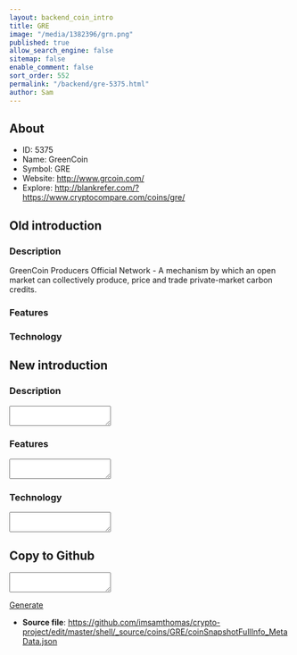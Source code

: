 ```yaml
---
layout: backend_coin_intro
title: GRE
image: "/media/1382396/grn.png"
published: true
allow_search_engine: false
sitemap: false
enable_comment: false
sort_order: 552
permalink: "/backend/gre-5375.html"
author: Sam
---
```


## About

- ID: 5375
- Name: GreenCoin
- Symbol: GRE
- Website: http://www.grcoin.com/
- Explore: http://blankrefer.com/?https://www.cryptocompare.com/coins/gre/


## Old introduction

### Description

<p>GreenCoin Producers Official Network - A mechanism by which an open market can collectively produce, price and trade private-market carbon credits.</p>

### Features


### Technology




## New introduction


### Description
<textarea id="meta_description" name="description"></textarea>

### Features
<textarea id="meta_features" name="features"></textarea>

### Technology
<textarea id="meta_technology" name="technology"></textarea>


## Copy to Github

<textarea id="coinsnapshotfullinfo_metadata"></textarea>

<a href="#gen" onclick="generateMetaDatJson()">Generate</a>

- **Source file**: <a href="https://github.com/imsamthomas/crypto-project/edit/master/shell/_source/coins/GRE/coinSnapshotFullInfo_MetaData.json">https://github.com/imsamthomas/crypto-project/edit/master/shell/_source/coins/GRE/coinSnapshotFullInfo_MetaData.json</a>

